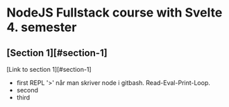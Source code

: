 # NodeJS Fullstack course with Svelte 4. semester
## [Section 1][#section-1]
[Link to section 1][#section-1]
- first REPL '>' når man skriver node i gitbash. Read-Eval-Print-Loop.
- second
- third